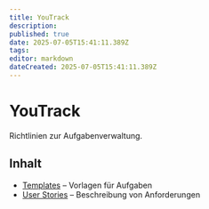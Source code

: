 ```yaml
---
title: YouTrack
description:
published: true
date: 2025-07-05T15:41:11.389Z
tags:
editor: markdown
dateCreated: 2025-07-05T15:41:11.389Z
---
```


# YouTrack

Richtlinien zur Aufgabenverwaltung.

## Inhalt
- [Templates](Templates.md) – Vorlagen für Aufgaben
- [User Stories](UserStories.md) – Beschreibung von Anforderungen

